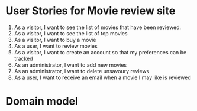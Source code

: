 # User Stories for Movie review site

1. As a visitor, I want to see the list of movies that have been reviewed.
2. As a visitor, I want to see the list of top movies
3. As a visitor, I want to buy a movie
5. As a user, I want to review movies
7. As a visitor, I want to create an account so that my preferences can be tracked
8. As an administrator, I want to add new movies
9. As an administrator, I want to delete unsavoury reviews
9. As a user, I want to receive an email when a movie I may like is reviewed
 

# Domain model
